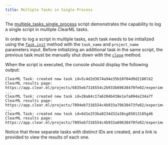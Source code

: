 ```yaml
---
title: Multiple Tasks in Single Process
---
```


The [multiple_tasks_single_process](https://github.com/allegroai/clearml/blob/master/examples/advanced/multiple_tasks_single_process.py)
script demonstrates the capability to log a single script in multiple ClearML tasks.  

In order to log a script in multiple tasks, each task needs to be initialized using the [`Task.init`](../../references/sdk/task.md#taskinit) 
method with the `task_name` and `project_name` parameters input. Before initializing an additional task in the same script, the 
previous task must be manually shut down with the [`close`](../../references/sdk/task.md#close) method. 

When the script is executed, the console should display the following output:

```text
ClearML Task: created new task id=5c4d2d3674a94e35b10f04d9d2180l62
ClearML results page: https://app.clear.ml/projects/6835eb7316554c2b933b69638470fe02/experiments/5c4d2d3674a94e35b10f04d9d2180l62/output/log
...
ClearML Task: created new task id=28a84c17a6204b438e1e7a094a234a7f
ClearML results page: https://app.clear.ml/projects/7894eb7316554c4b933a79638473fe02/experiments/28a84c17a6204b438e1e7a094a234a7f/output/log
...
ClearML Task: created new task id=6d1e253ba0234d32a38sg85013185g46
ClearML results page: https://app.clear.ml/projects/7895eb7316554c4b933a69638470fe02/experiments/6d1e253ba0234d32a38sg85013185g46/output/log
```

Notice that three separate tasks with distinct IDs are created, and a link is provided to view the results of each one.  